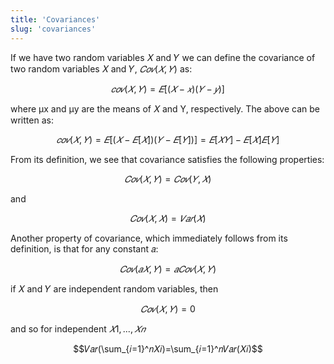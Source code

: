 ```yaml
---
title: 'Covariances'
slug: 'covariances'
---
```


If we have two random variables 𝑋 and 𝑌 we can define the covariance of two random variables 𝑋 and 𝑌, $𝐶𝑜𝑣(𝑋,𝑌)$ as:

$$𝑐𝑜𝑣(𝑋,𝑌)=𝐸[(𝑋−𝑥)(𝑌−𝑦)]$$

where μx and μy are the means of 𝑋 and Y, respectively. The above can be written as:

$$𝑐𝑜𝑣(𝑋,𝑌)=𝐸[(𝑋−𝐸[𝑋])(𝑌−𝐸[𝑌])]=𝐸[𝑋𝑌]−𝐸[𝑋]𝐸[𝑌]$$

From its definition, we see that covariance satisfies the following properties:

$$𝐶𝑜𝑣(𝑋,𝑌)=𝐶𝑜𝑣(𝑌,𝑋)$$

and

$$𝐶𝑜𝑣(𝑋,𝑋)=𝑉𝑎𝑟(𝑋)$$

Another property of covariance, which immediately follows from its definition, is that for any constant 𝑎:

$$𝐶𝑜𝑣(𝑎𝑋,𝑌)=𝑎𝐶𝑜𝑣(𝑋,𝑌)$$

if 𝑋 and 𝑌 are independent random variables, then

$$𝐶𝑜𝑣(𝑋,𝑌)=0$$

and so for independent $𝑋1,...,𝑋𝑛$

$$𝑉𝑎𝑟(\sum_{𝑖=1}^𝑛𝑋𝑖)=\sum_{𝑖=1}^𝑛𝑉𝑎𝑟(𝑋𝑖)$$